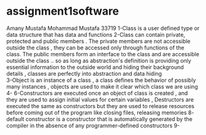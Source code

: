 # assignment1software
Amany Mustafa Mohammad Mustafa
33719
1-Class is a user defined type or data structure that has data and functions 
2-Class can contain private, protected and public members  . The private members are not accessible outside the class , they can be accessed only through functions of the class. The public members form an interface to the class and are accessible outside the class .. so as long as abstraction's definition is providing only essential information to the outside world and hiding their background details , classes are perfectly into abstraction and data hiding  
3-Object is an instance of a class , a class defines the behavior of possibly many instances , objects are used to make it clear which class we are using 
4-
6-Constructors are executed once an object of class is created , and they are used to assign initial values for certain variables  , Destructors are executed the same as constructors but they are used to  release resources before coming out of the program like closing files, releasing memories
8- default constructor is a constructor that is automatically generated by the compiler in the absence of any programmer-defined constructors
9-
